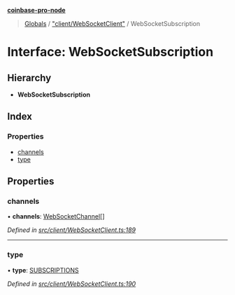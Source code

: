 **[coinbase-pro-node](../README.md)**

> [Globals](../globals.md) / ["client/WebSocketClient"](../modules/_client_websocketclient_.md) / WebSocketSubscription

# Interface: WebSocketSubscription

## Hierarchy

- **WebSocketSubscription**

## Index

### Properties

- [channels](_client_websocketclient_.websocketsubscription.md#channels)
- [type](_client_websocketclient_.websocketsubscription.md#type)

## Properties

### channels

• **channels**: [WebSocketChannel](_client_websocketclient_.websocketchannel.md)[]

_Defined in [src/client/WebSocketClient.ts:189](https://github.com/bennycode/coinbase-pro-node/blob/493485c/src/client/WebSocketClient.ts#L189)_

---

### type

• **type**: [SUBSCRIPTIONS](../enums/_client_websocketclient_.websocketresponsetype.md#subscriptions)

_Defined in [src/client/WebSocketClient.ts:190](https://github.com/bennycode/coinbase-pro-node/blob/493485c/src/client/WebSocketClient.ts#L190)_
